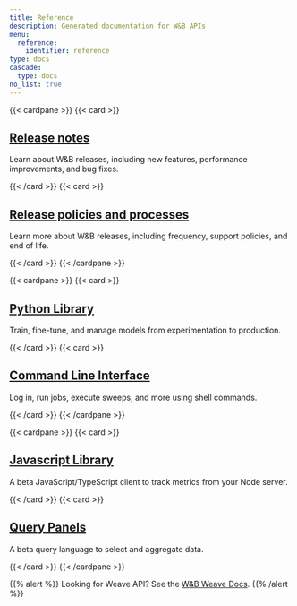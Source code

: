 ```yaml
---
title: Reference
description: Generated documentation for W&B APIs
menu:
  reference:
    identifier: reference
type: docs
cascade:
  type: docs
no_list: true
---
```


{{< cardpane >}}
  {{< card >}}
    <a href="./release-notes/">
      <h2 className="card-title">Release notes</h2>
    </a>
    <p className="card-content">Learn about W&B releases, including new features, performance improvements, and bug fixes.</p>
  {{< /card >}}
    {{< card >}}
    <a href="./release-notes/release-policies/">
      <h2 className="card-title">Release policies and processes</h2>
    </a>
    <p className="card-content">Learn more about W&B releases, including frequency, support policies, and end of life.</p>
  {{< /card >}}
{{< /cardpane >}}

{{< cardpane >}}
  {{< card >}}
    <a href="./python/">
      <h2 className="card-title">Python Library</h2>
    </a>
    <p className="card-content">Train, fine-tune, and manage models from experimentation to production.</p>
  {{< /card >}}
  {{< card >}}
    <a href="./cli/">
      <h2 className="card-title">Command Line Interface</h2>
    </a>
    <p className="card-content">Log in, run jobs, execute sweeps, and more using shell commands.</p>
  {{< /card >}}
{{< /cardpane >}}

{{< cardpane >}}
  {{< card >}}
    <a href="./js/">
      <h2 className="card-title">Javascript Library</h2>
    </a>
    <p className="card-content">A beta JavaScript/TypeScript client to track metrics from your Node server.</p>
  {{< /card >}}
  {{< card >}}
    <a href="./query-panel/">
      <h2 className="card-title">Query Panels</h2>
    </a>
    <p className="card-content"> A beta query language to select and aggregate data.</p>
  {{< /card >}}
{{< /cardpane >}}

{{% alert %}}
Looking for Weave API? See the [W&B Weave Docs](https://weave-docs.wandb.ai/).
{{% /alert %}}
